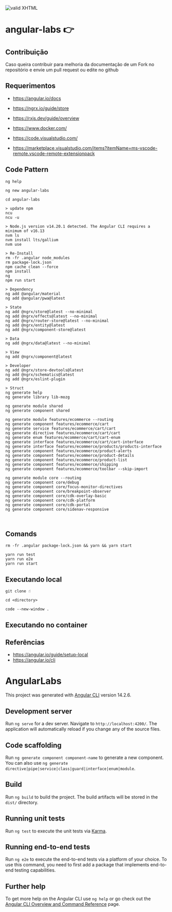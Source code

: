 [checkmark]: https://raw.githubusercontent.com/mozgbrasil/mozgbrasil.github.io/master/assets/images/logos/logo_32_32.png "MOZG"

![valid XHTML][checkmark]

# angular-labs 👉️

## Contribuição

Caso queira contribuir para melhoria da documentação de um Fork no repositório e envie um pull request ou edite no github

## Requerimentos

- https://angular.io/docs
- https://ngrx.io/guide/store
- https://rxjs.dev/guide/overview

- https://www.docker.com/
- https://code.visualstudio.com/
- https://marketplace.visualstudio.com/items?itemName=ms-vscode-remote.vscode-remote-extensionpack

## Code Pattern

```console
ng help

ng new angular-labs

cd angular-labs

> update npm
ncu
ncu -u

> Node.js version v14.20.1 detected. The Angular CLI requires a minimum of v16.13
nvm ls
nvm install lts/gallium
nvm use

> Re-Install
rm -fr .angular node_modules
rm package-lock.json
npm cache clean --force
npm install
ng
npm run start

> Dependency
ng add @angular/material
ng add @angular/pwa@latest

> State
ng add @ngrx/store@latest --no-minimal
ng add @ngrx/effects@latest --no-minimal
ng add @ngrx/router-store@latest --no-minimal
ng add @ngrx/entity@latest
ng add @ngrx/component-store@latest

> Data
ng add @ngrx/data@latest --no-minimal

> View
ng add @ngrx/component@latest

> Developer
ng add @ngrx/store-devtools@latest
ng add @ngrx/schematics@latest
ng add @ngrx/eslint-plugin

> Struct
ng generate help
ng generate library lib-mozg

ng generate module shared
ng generate component shared

ng generate module features/ecommerce --routing
ng generate component features/ecommerce/cart
ng generate service features/ecommerce/cart/cart
ng generate directive features/ecommerce/cart/cart
ng generate enum features/ecommerce/cart/cart-enum
ng generate interface features/ecommerce/cart/cart-interface
ng generate interface features/ecommerce/products/products-interface
ng generate component features/ecommerce/product-alerts
ng generate component features/ecommerce/product-details
ng generate component features/ecommerce/product-list
ng generate component features/ecommerce/shipping
ng generate component features/ecommerce/toolbar --skip-import

ng generate module core --routing
ng generate component core/debug
ng generate component core/focus-monitor-directives
ng generate component core/breakpoint-observer
ng generate component core/cdk-overlay-basic
ng generate component core/cdk-platform
ng generate component core/cdk-portal
ng generate component core/sidenav-responsive



```

## Comands

```console
rm -fr .angular package-lock.json && yarn && yarn start

yarn run test
yarn run e2e
yarn run start
```

## Executando local

```
git clone ☝️

cd <directory>

code --new-window .
```

## Executando no container

## Referências

- https://angular.io/guide/setup-local
- https://angular.io/cli

# AngularLabs

This project was generated with [Angular CLI](https://github.com/angular/angular-cli) version 14.2.6.

## Development server

Run `ng serve` for a dev server. Navigate to `http://localhost:4200/`. The application will automatically reload if you change any of the source files.

## Code scaffolding

Run `ng generate component component-name` to generate a new component. You can also use `ng generate directive|pipe|service|class|guard|interface|enum|module`.

## Build

Run `ng build` to build the project. The build artifacts will be stored in the `dist/` directory.

## Running unit tests

Run `ng test` to execute the unit tests via [Karma](https://karma-runner.github.io).

## Running end-to-end tests

Run `ng e2e` to execute the end-to-end tests via a platform of your choice. To use this command, you need to first add a package that implements end-to-end testing capabilities.

## Further help

To get more help on the Angular CLI use `ng help` or go check out the [Angular CLI Overview and Command Reference](https://angular.io/cli) page.
